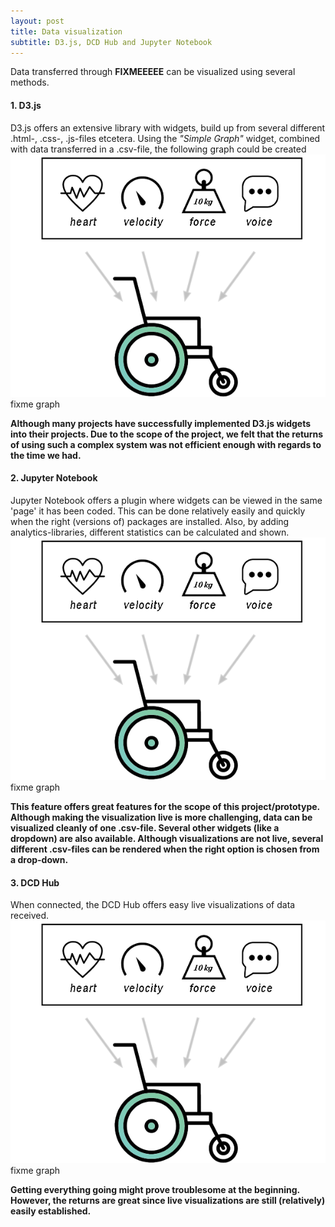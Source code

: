 ```yaml
---
layout: post
title: Data visualization
subtitle: D3.js, DCD Hub and Jupyter Notebook
---
```


Data transferred through <b>FIXMEEEEE</b> can be visualized using several methods.

#### 1. D3.js
D3.js offers an extensive library with widgets, build up from several different .html-, .css-, .js-files etcetera.
Using the <i>"Simple Graph"</i> widget, combined with data transferred in a .csv-file, the following graph could be created
<img src="img\hpvisual.png" alt="600">fixme graph

<b>Although many projects have successfully implemented D3.js widgets into their projects. Due to the scope of the project, we felt that the returns of using such a complex system was not efficient enough with regards to the time we had.</b>

#### 2. Jupyter Notebook
Jupyter Notebook offers a plugin where widgets can be viewed in the same 'page' it has been coded. This can be done relatively easily and quickly when the right (versions of) packages are installed. Also, by adding analytics-libraries, different statistics can be calculated and shown.
<img src="img\hpvisual.png" alt="600">fixme graph

<b>This feature offers great features for the scope of this project/prototype. Although making the visualization live is more challenging, data can be visualized cleanly of one .csv-file.
Several other widgets (like a dropdown) are also available. Although visualizations are not live, several different .csv-files can be rendered when the right option is chosen from a drop-down.</b>

#### 3. DCD Hub
When connected, the DCD Hub offers easy live visualizations of data received.
<img src="img\hpvisual.png" alt="600">fixme graph

<b>Getting everything going might prove troublesome at the beginning. However, the returns are great since live visualizations are still (relatively) easily established.</b>
